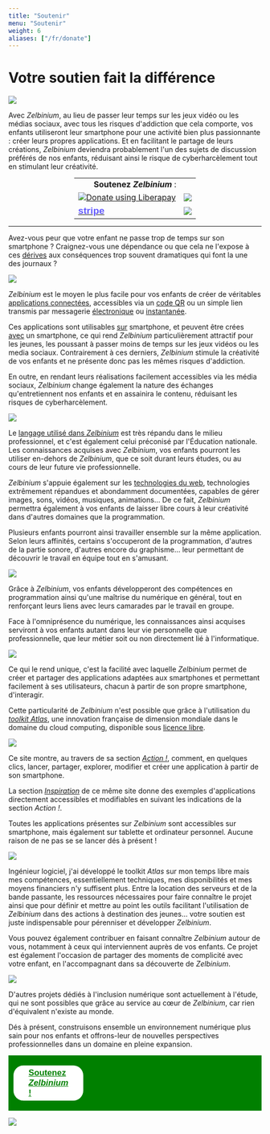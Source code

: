 ```yaml
---
title: "Soutenir"
menu: "Soutenir"
weight: 6
aliases: ["/fr/donate"]
---
```


# Votre soutien fait la différence

![](./CrowdfundingAnimation.gif)

Avec *Zelbinium*, au lieu de passer leur temps sur les jeux vidéo ou les médias sociaux, avec tous les risques d'addiction que cela comporte, vos enfants utiliseront leur smartphone pour une activité bien plus passionnante : créer leurs propres applications. Et en facilitant le partage de leurs créations, *Zelbinium* deviendra probablement l'un des sujets de discussion préférés de nos enfants, réduisant ainsi le risque de cyberharcèlement tout en stimulant leur créativité.

<style>
  <!-- Retrait règle thème Hugo. -->
  .markdown table tr:nth-child(2n) {
	  background: initial;
  }
</style>

<div>
  <table id="support" style="width: fit-content; margin: auto;">
    <tr>
      <td colspan="2" style="border: none; text-align: center;">
        <span style="white-space: no-wrap; width: 100%;"><b>Soutenez <em>Zelbinium</em></b> :</span> 
      </td>
    </tr>
    <tr>
      <td>
        <script src="https://liberapay.com/Epeios/widgets/button.js"></script>
        <noscript>
          <a href="https://liberapay.com/Epeios/donate">
          <img alt="Donate using Liberapay" src="https://liberapay.com/assets/widgets/donate.svg">
        </noscript>
        </a>
      </td>
      <td style="vertical-align: middle;">
        <a style="display: flex;" href="https://github.com/sponsors/epeios-q37">
          <img src="https://img.shields.io/static/v1?label=Sponsor&message=%E2%9D%A4&logo=GitHub"></img>
        </a>
      </td>
    </tr>
    <tr>
      <td>
        <a href="https://donate.stripe.com/7sIcOq9Cm7sc5RS000">
          <span style="font-family: sans-serif; font-size: larger; font-weight: bold; color: #635bff;">stripe</span>
        </a>
      </td>
      <td style="vertical-align: middle;">
        <a style="display: flex;" href="https://www.kisskissbankbank.com/fr/projects/zelbinium">
          <img style="max-height: 30px;" src="./KissKissBankBank.png"></img>
        </a>
      </td>
    </tr>
  </table>
</div>

---

Avez-vous peur que votre enfant ne passe trop de temps sur son smartphone ? Craignez-vous une dépendance ou que cela ne l'expose à ces [dérives](https://fr.wikipedia.org/wiki/Cyberharc%C3%A8lement) aux conséquences trop souvent dramatiques qui font la une des journaux ?

![](./Cyberharcelement.jpeg)

*Zelbinium* est le moyen le plus facile pour vos enfants de créer de véritables [applications connectées](https://fr.wikipedia.org/wiki/Application_web), accessibles via un [code QR](https://fr.wikipedia.org/wiki/Code_QR) ou un simple lien transmis par messagerie [électronique](https://fr.wikipedia.org/wiki/Courrier_%C3%A9lectronique) ou [instantanée](https://fr.wikipedia.org/wiki/Messagerie_instantan%C3%A9e).

Ces applications sont utilisables <u>sur</u> smartphone, et peuvent être crées <u>avec</u> un smartphone, ce qui rend *Zelbinium* particulièrement attractif pour les jeunes, les poussant à passer moins de temps sur les jeux vidéos ou les media sociaux. Contrairement à ces derniers, *Zelbinium* stimule la créativité de vos enfants et ne présente donc pas les mêmes risques d'addiction.

En outre, en rendant leurs réalisations facilement accessibles via les média sociaux, *Zelbinium* change également la nature des échanges qu'entretiennent nos enfants et en assainira le contenu, réduisant les risques de cyberharcèlement.

![](./SafeSocialMedia.jpeg)

Le [langage utilisé dans *Zelbinium*](https://fr.wikipedia.org/wiki/Python_(langage)) est très répandu dans le milieu professionnel, et c'est également celui préconisé par l'Éducation nationale. Les connaissances acquises avec *Zelbinium*, vos enfants pourront les utiliser en-dehors de *Zelbinium*, que ce soit durant leurs études, ou au cours de leur future vie professionnelle.

*Zelbinium* s'appuie également sur les [technologies du web](https://fr.wikipedia.org/wiki/HTML5), technologies extrêmement répandues et abondamment documentées, capables de gérer images, sons, vidéos, musiques, animations… De ce fait, *Zelbinium* permettra également à vos enfants de laisser libre cours à leur créativité dans d'autres domaines que la programmation.

Plusieurs enfants pourront ainsi travailler ensemble sur la même application. Selon leurs affinités, certains s'occuperont de la programmation, d'autres de la partie sonore, d'autres encore du graphisme… leur permettant de découvrir le travail en équipe tout en s'amusant.

![](./Collaboration.jpeg)

Grâce à *Zelbinium*, vos enfants développeront des compétences en programmation ainsi qu'une maîtrise du numérique en général, tout en renforçant leurs liens avec leurs camarades par le travail en groupe.

Face à l'omniprésence du numérique, les connaissances ainsi acquises serviront à vos enfants autant dans leur vie personnelle que professionnelle, que leur métier soit ou non directement lié à l'informatique.

![](./DigitalEverywhere.jpeg)

Ce qui le rend unique, c'est la facilité avec laquelle *Zelbinium* permet de créer et partager des applications adaptées aux smartphones et permettant facilement à ses utilisateurs, chacun à partir de son propre smartphone, d'interagir.

Cette particularité de *Zelbinium* n'est possible que grâce à l'utilisation du [*toolkit* *Atlas*](https://atlastk.org/), une innovation française de dimension mondiale dans le domaine du cloud computing, disponible sous [licence libre](https://fr.wikipedia.org/wiki/Logiciel#Philosophie_libre).

![](./FreeCloudComputing.jpeg)

Ce site montre, au travers de sa section [*Action !*](../action/), comment, en quelques clics, lancer, partager, explorer, modifier et créer une application à partir de son smartphone.

La section [*Inspiration*](../inspiration/) de ce même site donne des exemples d'applications directement accessibles et modifiables en suivant les indications de la section *Action !*.

Toutes les applications présentes sur *Zelbinium* sont accessibles sur smartphone, mais également sur tablette et ordinateur personnel. Aucune raison de ne pas se se lancer dés à présent !

![](./GetStarted.jpeg)

Ingénieur logiciel, j'ai développé le toolkit *Atlas* sur mon temps libre mais mes compétences, essentiellement techniques, mes disponibilités et mes moyens financiers n'y suffisent plus. Entre la location des serveurs et de la bande passante, les ressources nécessaires pour faire connaître le projet ainsi que pour définir et mettre au point les outils facilitant l'utilisation de *Zelbinium* dans des actions à destination des jeunes… votre soutien est juste indispensable pour pérenniser et développer *Zelbinium*.

Vous pouvez également contribuer en faisant connaître *Zelbinium* autour de vous, notamment à ceux qui interviennent auprès de vos enfants. Ce projet est également l'occasion de partager des moments de complicité avec votre enfant, en l'accompagnant dans sa découverte de *Zelbinium*.

![](./Complicity.jpeg)

D'autres projets dédiés à l'inclusion numérique sont actuellement à l'étude, qui ne sont possibles que grâce au service au cœur de *Zelbinium*, car rien d'équivalent n'existe au monde.

Dés à présent, construisons ensemble un environnement numérique plus sain pour nos enfants et offrons-leur de nouvelles perspectives professionnelles dans un domaine en pleine expansion.

<div style="margin-bottom: 10px; background-color: green; font-size: larger; padding: 10px;">
  <span style="display: flex; width: 100;">
    <a style="margin: auto; background-color: white; color: green; border-radius: 20px; font-family: sans-serif; font-weight: bold; padding: 5px 30px; margin: 10px auto" href="#support">
      <span>Soutenez <em>Zelbinium</em> !</span>
    </a>
  </span>
</div>


![](./Contribute.jpeg)

